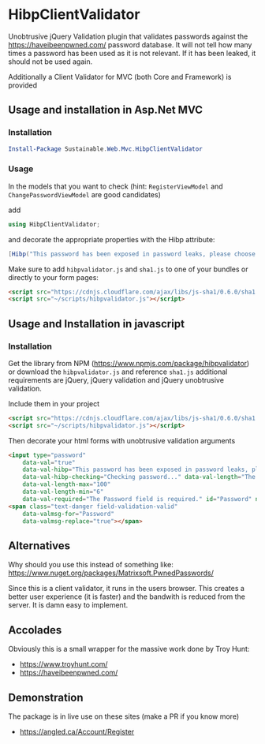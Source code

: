 # HibpClientValidator
Unobtrusive jQuery Validation plugin that validates passwords against the https://haveibeenpwned.com/ password database. It will not tell how many times a password has been used as it is not relevant. If it has been leaked, it should not be used again.

Additionally a Client Validator for MVC (both Core and Framework) is provided

## Usage and installation in Asp.Net MVC

### Installation

```powershell
Install-Package Sustainable.Web.Mvc.HibpClientValidator
```

### Usage

In the models that you want to check (hint: `RegisterViewModel` and `ChangePasswordViewModel` are good candidates)

add
```csharp
using HibpClientValidator;
```

and decorate the appropriate properties with the Hibp attribute:

```csharp
[Hibp("This password has been exposed in password leaks, please choose another", "Checking password...")]
```

Make sure to add `hibpvalidator.js` and `sha1.js` to one of your bundles or directly to your form pages:

```html
<script src="https://cdnjs.cloudflare.com/ajax/libs/js-sha1/0.6.0/sha1.js" integrity="sha256-LmIVkNdxjrHbViQZD9LSewZc+3rU/alc7P/UJj6mUPc=" crossorigin="anonymous"></script>
<script src="~/scripts/hibpvalidator.js"></script>
```

## Usage and Installation in javascript

### Installation

Get the library from NPM (https://www.npmjs.com/package/hibpvalidator) or download the `hibpvalidator.js` and reference `sha1.js` additional requirements are jQuery, jQuery validation and jQuery unobtrusive validation.

Include them in your project
```html
<script src="https://cdnjs.cloudflare.com/ajax/libs/js-sha1/0.6.0/sha1.js" integrity="sha256-LmIVkNdxjrHbViQZD9LSewZc+3rU/alc7P/UJj6mUPc=" crossorigin="anonymous"></script>
<script src="~/scripts/hibpvalidator.js"></script>
```

Then decorate your html forms with unobtrusive validation arguments

```html
<input type="password" 
    data-val="true" 
    data-val-hibp="This password has been exposed in password leaks, please choose another" 
    data-val-hibp-checking="Checking password..." data-val-length="The Password must be at least 6 and at max 100 characters long." 
    data-val-length-max="100" 
    data-val-length-min="6" 
    data-val-required="The Password field is required." id="Password" name="Password" />
<span class="text-danger field-validation-valid" 
    data-valmsg-for="Password" 
    data-valmsg-replace="true"></span>
```

## Alternatives

Why should you use this instead of something like:
https://www.nuget.org/packages/Matrixsoft.PwnedPasswords/

Since this is a client validator, it runs in the users browser. This creates a better user experience (it is faster) and the bandwith is reduced from the server. It is damn easy to implement.

## Accolades

Obviously this is a small wrapper for the massive work done by Troy Hunt:
* https://www.troyhunt.com/
* https://haveibeenpwned.com/

## Demonstration

The package is in live use on these sites (make a PR if you know more)
* https://angled.ca/Account/Register